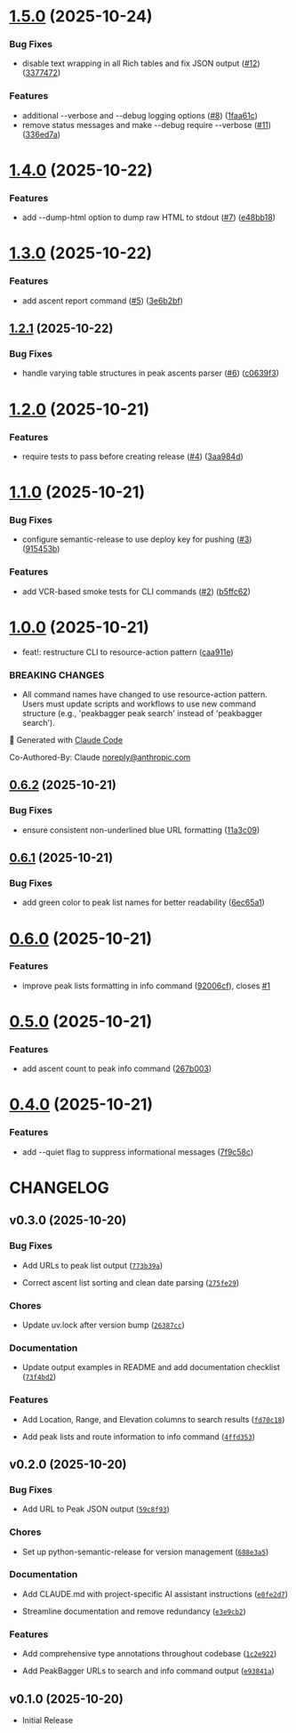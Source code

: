 # [1.5.0](https://github.com/dreamiurg/peakbagger-cli/compare/v1.4.0...v1.5.0) (2025-10-24)


### Bug Fixes

* disable text wrapping in all Rich tables and fix JSON output ([#12](https://github.com/dreamiurg/peakbagger-cli/issues/12)) ([3377472](https://github.com/dreamiurg/peakbagger-cli/commit/33774724b423e7293c62de9362598112667b1396))


### Features

* additional --verbose and --debug logging options ([#8](https://github.com/dreamiurg/peakbagger-cli/issues/8)) ([1faa61c](https://github.com/dreamiurg/peakbagger-cli/commit/1faa61c823783fe32c9a44efece5fe2e69a3cc86))
* remove status messages and make --debug require --verbose ([#11](https://github.com/dreamiurg/peakbagger-cli/issues/11)) ([336ed7a](https://github.com/dreamiurg/peakbagger-cli/commit/336ed7acbab07bf72537851d806fdb17bef01824))

# [1.4.0](https://github.com/dreamiurg/peakbagger-cli/compare/v1.3.0...v1.4.0) (2025-10-22)


### Features

* add --dump-html option to dump raw HTML to stdout ([#7](https://github.com/dreamiurg/peakbagger-cli/issues/7)) ([e48bb18](https://github.com/dreamiurg/peakbagger-cli/commit/e48bb181713e835580350041f950ff8aee1679c1))

# [1.3.0](https://github.com/dreamiurg/peakbagger-cli/compare/v1.2.1...v1.3.0) (2025-10-22)

### Features

* add ascent report command ([#5](https://github.com/dreamiurg/peakbagger-cli/issues/5)) ([3e6b2bf](https://github.com/dreamiurg/peakbagger-cli/commit/3e6b2bf29d3f8464b9390e699689b5c219282e3c))

## [1.2.1](https://github.com/dreamiurg/peakbagger-cli/compare/v1.2.0...v1.2.1) (2025-10-22)

### Bug Fixes

* handle varying table structures in peak ascents parser ([#6](https://github.com/dreamiurg/peakbagger-cli/issues/6)) ([c0639f3](https://github.com/dreamiurg/peakbagger-cli/commit/c0639f337617fec9644d9ac14008b84384c0e75e))

# [1.2.0](https://github.com/dreamiurg/peakbagger-cli/compare/v1.1.0...v1.2.0) (2025-10-21)

### Features

* require tests to pass before creating release ([#4](https://github.com/dreamiurg/peakbagger-cli/issues/4)) ([3aa984d](https://github.com/dreamiurg/peakbagger-cli/commit/3aa984df1aa53c5dd9c76fd7ce8f304d53513ddd))

# [1.1.0](https://github.com/dreamiurg/peakbagger-cli/compare/v1.0.0...v1.1.0) (2025-10-21)

### Bug Fixes

* configure semantic-release to use deploy key for pushing ([#3](https://github.com/dreamiurg/peakbagger-cli/issues/3)) ([915453b](https://github.com/dreamiurg/peakbagger-cli/commit/915453b75856a7ec52f70a6c00b5a7fa4b19819d))

### Features

* add VCR-based smoke tests for CLI commands ([#2](https://github.com/dreamiurg/peakbagger-cli/issues/2)) ([b5ffc62](https://github.com/dreamiurg/peakbagger-cli/commit/b5ffc62f2b3dbcca39f5b6ff5a990b948d7d1127))

# [1.0.0](https://github.com/dreamiurg/peakbagger-cli/compare/v0.6.2...v1.0.0) (2025-10-21)

* feat!: restructure CLI to resource-action pattern ([caa911e](https://github.com/dreamiurg/peakbagger-cli/commit/caa911e0688fb3bd82c1da53b6967608c93eb4e3))

### BREAKING CHANGES

* All command names have changed to use resource-action
pattern. Users must update scripts and workflows to use new command
structure (e.g., 'peakbagger peak search' instead of 'peakbagger search').

🤖 Generated with [Claude Code](https://claude.com/claude-code)

Co-Authored-By: Claude <noreply@anthropic.com>

## [0.6.2](https://github.com/dreamiurg/peakbagger-cli/compare/v0.6.1...v0.6.2) (2025-10-21)

### Bug Fixes

* ensure consistent non-underlined blue URL formatting ([11a3c09](https://github.com/dreamiurg/peakbagger-cli/commit/11a3c0940da8b37533cfb3326686227e97abdf6a))

## [0.6.1](https://github.com/dreamiurg/peakbagger-cli/compare/v0.6.0...v0.6.1) (2025-10-21)

### Bug Fixes

* add green color to peak list names for better readability ([6ec65a1](https://github.com/dreamiurg/peakbagger-cli/commit/6ec65a1a0012016843c222974ff8a4db3e76a687))

# [0.6.0](https://github.com/dreamiurg/peakbagger-cli/compare/v0.5.0...v0.6.0) (2025-10-21)

### Features

* improve peak lists formatting in info command ([92006cf](https://github.com/dreamiurg/peakbagger-cli/commit/92006cf83fc755f3a6c580a5875012e9d2f56f8d)), closes [#1](https://github.com/dreamiurg/peakbagger-cli/issues/1)

# [0.5.0](https://github.com/dreamiurg/peakbagger-cli/compare/v0.4.0...v0.5.0) (2025-10-21)

### Features

* add ascent count to peak info command ([267b003](https://github.com/dreamiurg/peakbagger-cli/commit/267b0039c3ec7d366bfc1cf53dbd6b320fcbeae9))

# [0.4.0](https://github.com/dreamiurg/peakbagger-cli/compare/v0.3.0...v0.4.0) (2025-10-21)

### Features

* add --quiet flag to suppress informational messages ([7f9c58c](https://github.com/dreamiurg/peakbagger-cli/commit/7f9c58c7b733511a7e49c35f5a98531739e04f69))

# CHANGELOG

<!-- version list -->

## v0.3.0 (2025-10-20)

### Bug Fixes

* Add URLs to peak list output
  ([`773b39a`](https://github.com/dreamiurg/peakbagger-cli/commit/773b39a4276e3a57e80a01e0247364f1af2ea1cb))

* Correct ascent list sorting and clean date parsing
  ([`275fe29`](https://github.com/dreamiurg/peakbagger-cli/commit/275fe29617fe4e0d6080587e2b099fd186241bf4))

### Chores

* Update uv.lock after version bump
  ([`26387cc`](https://github.com/dreamiurg/peakbagger-cli/commit/26387cc4ab29dc0f33207e4d7fca7441c4c457a2))

### Documentation

* Update output examples in README and add documentation checklist
  ([`73f4bd2`](https://github.com/dreamiurg/peakbagger-cli/commit/73f4bd2cd3b1cb90d332dcd0b8db40867ef1ae65))

### Features

* Add Location, Range, and Elevation columns to search results
  ([`fd70c18`](https://github.com/dreamiurg/peakbagger-cli/commit/fd70c18efe0a5bb334ae768f5653294e44f2911f))

* Add peak lists and route information to info command
  ([`4ffd353`](https://github.com/dreamiurg/peakbagger-cli/commit/4ffd353d30cd0fc8d6eb70480ddf067e85023263))

## v0.2.0 (2025-10-20)

### Bug Fixes

* Add URL to Peak JSON output
  ([`59c8f93`](https://github.com/dreamiurg/peakbagger-cli/commit/59c8f9353475300d93863ced1f3fb60b2be36514))

### Chores

* Set up python-semantic-release for version management
  ([`688e3a5`](https://github.com/dreamiurg/peakbagger-cli/commit/688e3a51b6202f1f1b4de192bd5dfe1c06ba328f))

### Documentation

* Add CLAUDE.md with project-specific AI assistant instructions
  ([`e0fe2d7`](https://github.com/dreamiurg/peakbagger-cli/commit/e0fe2d71bd986c5ae6d6797e0ac326b7d8d6e03d))

* Streamline documentation and remove redundancy
  ([`e3e9cb2`](https://github.com/dreamiurg/peakbagger-cli/commit/e3e9cb28b9dee944d2f1b4d8b737bd01829b854e))

### Features

* Add comprehensive type annotations throughout codebase
  ([`1c2e922`](https://github.com/dreamiurg/peakbagger-cli/commit/1c2e9229a5b94de6b13fdc05e4d65e18a74ef987))

* Add PeakBagger URLs to search and info command output
  ([`e93841a`](https://github.com/dreamiurg/peakbagger-cli/commit/e93841a96b91886d473d2c9ae1e6be87fe0c2304))

## v0.1.0 (2025-10-20)

* Initial Release
